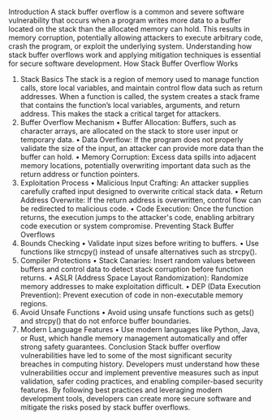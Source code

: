 Introduction
A stack buffer overflow is a common and severe software vulnerability that occurs when a program writes more data to a buffer located on the stack than the allocated memory can hold. This results in memory corruption, potentially allowing attackers to execute arbitrary code, crash the program, or exploit the underlying system. Understanding how stack buffer overflows work and applying mitigation techniques is essential for secure software development.
How Stack Buffer Overflow Works
1. Stack Basics
The stack is a region of memory used to manage function calls, store local variables, and maintain control flow data such as return addresses. When a function is called, the system creates a stack frame that contains the function’s local variables, arguments, and return address. This makes the stack a critical target for attackers.
2. Buffer Overflow Mechanism
•	Buffer Allocation: Buffers, such as character arrays, are allocated on the stack to store user input or temporary data.
•	Data Overflow: If the program does not properly validate the size of the input, an attacker can provide more data than the buffer can hold.
•	Memory Corruption: Excess data spills into adjacent memory locations, potentially overwriting important data such as the return address or function pointers.
3. Exploitation Process
•	Malicious Input Crafting: An attacker supplies carefully crafted input designed to overwrite critical stack data.
•	Return Address Overwrite: If the return address is overwritten, control flow can be redirected to malicious code.
•	Code Execution: Once the function returns, the execution jumps to the attacker's code, enabling arbitrary code execution or system compromise.
Preventing Stack Buffer Overflows
1. Bounds Checking
•	Validate input sizes before writing to buffers.
•	Use functions like strncpy() instead of unsafe alternatives such as strcpy().
2. Compiler Protections
•	Stack Canaries: Insert random values between buffers and control data to detect stack corruption before function returns.
•	ASLR (Address Space Layout Randomization): Randomize memory addresses to make exploitation difficult.
•	DEP (Data Execution Prevention): Prevent execution of code in non-executable memory regions.
3. Avoid Unsafe Functions
•	Avoid using unsafe functions such as gets() and strcpy() that do not enforce buffer boundaries.
4. Modern Language Features
•	Use modern languages like Python, Java, or Rust, which handle memory management automatically and offer strong safety guarantees.
Conclusion
Stack buffer overflow vulnerabilities have led to some of the most significant security breaches in computing history. Developers must understand how these vulnerabilities occur and implement preventive measures such as input validation, safer coding practices, and enabling compiler-based security features. By following best practices and leveraging modern development tools, developers can create more secure software and mitigate the risks posed by stack buffer overflows.